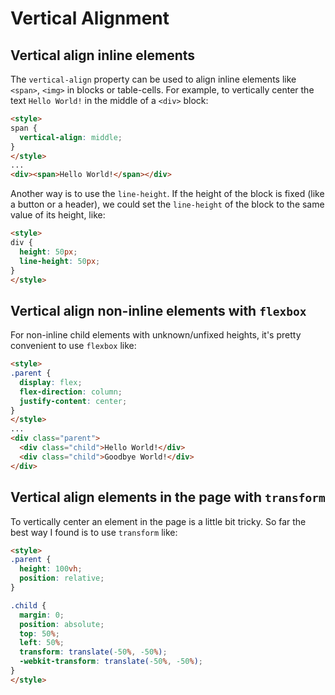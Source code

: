 # Vertical Alignment

## Vertical align inline elements

The `vertical-align` property can be used to align inline elements like `<span>`, `<img>` in blocks or table-cells. For example, to vertically center the text `Hello World!` in the middle of a `<div>` block:

```html
<style>
span {
  vertical-align: middle;
}
</style>
...
<div><span>Hello World!</span></div>
```

Another way is to use the `line-height`. If the height of the block is fixed (like a button or a header), we could set the `line-height` of the block to the same value of its height, like:

```html
<style>
div {
  height: 50px;
  line-height: 50px;
}
</style>
```

## Vertical align non-inline elements with `flexbox`

For non-inline child elements with unknown/unfixed heights, it's pretty convenient to use `flexbox` like:

```html
<style>
.parent {
  display: flex;
  flex-direction: column;
  justify-content: center;
}
</style>
...
<div class="parent">
  <div class="child">Hello World!</div>
  <div class="child">Goodbye World!</div>
</div>
```

## Vertical align elements in the page with `transform`

To vertically center an element in the page is a little bit tricky. So far the best way I found is to use `transform` like:

```html
<style>
.parent {
  height: 100vh;
  position: relative;
}

.child {
  margin: 0;
  position: absolute;
  top: 50%;
  left: 50%;
  transform: translate(-50%, -50%);
  -webkit-transform: translate(-50%, -50%);
}
</style>
```
